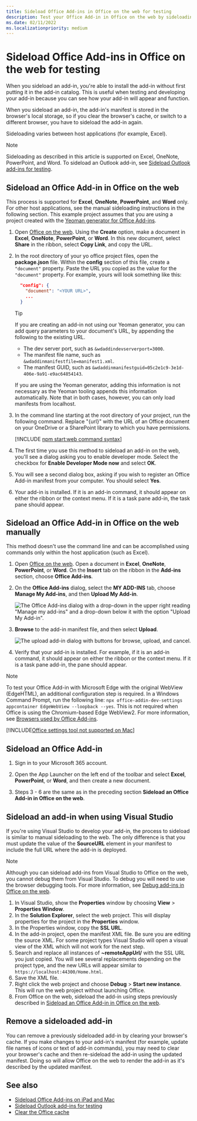 ```yaml
---
title: Sideload Office Add-ins in Office on the web for testing
description: Test your Office Add-in in Office on the web by sideloading.
ms.date: 02/11/2022
ms.localizationpriority: medium
---
```


# Sideload Office Add-ins in Office on the web for testing

When you sideload an add-in, you're able to install the add-in without first putting it in the add-in catalog. This is useful when testing and developing your add-in because you can see how your add-in will appear and function.

When you sideload an add-in, the add-in's manifest is stored in the browser's local storage, so if you clear the browser's cache, or switch to a different browser, you have to sideload the add-in again.

Sideloading varies between host applications (for example, Excel).

> [!NOTE]
> Sideloading as described in this article is supported on Excel, OneNote, PowerPoint, and Word. To sideload an Outlook add-in, see [Sideload Outlook add-ins for testing](../outlook/sideload-outlook-add-ins-for-testing.md).

## Sideload an Office Add-in in Office on the web

This process is supported for **Excel**, **OneNote**, **PowerPoint**, and **Word** only. For other host applications, see the manual sideloading instructions in the following section. This example project assumes that you are using a project created with the [Yeoman generator for Office Add-ins](../develop/yeoman-generator-overview.md).

1. Open [Office on the web](https://office.live.com/). Using the **Create** option, make a document in **Excel**, **OneNote**, **PowerPoint**, or **Word**. In this new document, select **Share** in the ribbon, select **Copy Link**, and copy the URL.

1. In the root directory of your yo office project files, open the **package.json** file. Within the **config** section of this file, create a `"document"` property. Paste the URL you copied as the value for the `"document"` property. For example, yours will look something like this:

    ```json
      "config": {
        "document": "<YOUR URL>",
        ...
      }
    ```

    > [!TIP]
    > If you are creating an add-in not using our Yeoman generator, you can add query parameters to your document's URL, by appending the following to the existing URL.
    >
    > - The dev server port, such as `&wdaddindevserverport=3000`.
    > - The manifest file name, such as `&wdaddinmanifestfile=manifest1.xml`.
    > - The manifest GUID, such as `&wdaddinmanifestguid=05c2e1c9-3e1d-406e-9a91-e9ac64854143`.
    >
    > If you are using the Yeoman generator, adding this information is not necessary as the Yeoman tooling appends this information automatically.
    > Note that in both cases, however, you can only load manifests from localhost.

1. In the command line starting at the root directory of your project, run the following command. Replace "{url}" with the URL of an Office document on your OneDrive or a SharePoint library to which you have permissions.

    [!INCLUDE [npm start:web command syntax](../includes/start-web-sideload-instructions.md)]

1. The first time you use this method to sideload an add-in on the web, you'll see a dialog asking you to enable developer mode. Select the checkbox for **Enable Developer Mode now** and select **OK**.

1. You will see a second dialog box, asking if you wish to register an Office Add-in manifest from your computer. You should select **Yes**.

1. Your add-in is installed. If it is an add-in command, it should appear on either the ribbon or the context menu. If it is a task pane add-in, the task pane should appear.

## Sideload an Office Add-in in Office on the web manually

This method doesn't use the command line and can be accomplished using commands only within the host application (such as Excel).

1. Open [Office on the web](https://office.com/). Open a document in **Excel**, **OneNote**, **PowerPoint**, or  **Word**. On the **Insert** tab on the ribbon in the **Add-ins** section, choose **Office Add-ins**.

1. On the **Office Add-ins** dialog, select the **MY ADD-INS** tab, choose **Manage My Add-ins**, and then **Upload My Add-in**.

    ![The Office Add-ins dialog with a drop-down in the upper right reading "Manage my add-ins" and a drop-down below it with the option "Upload My Add-in".](../images/office-add-ins-my-account.png)

1. **Browse** to the add-in manifest file, and then select **Upload**.

    ![The upload add-in dialog with buttons for browse, upload, and cancel.](../images/upload-add-in.png)

1. Verify that your add-in is installed. For example, if it is an add-in command, it should appear on either the ribbon or the context menu. If it is a task pane add-in, the pane should appear.

> [!NOTE]
> To test your Office Add-in with Microsoft Edge with the original WebView (EdgeHTML), an additional configuration step is required. In a Windows Command Prompt, run the following line: `npx office-addin-dev-settings appcontainer EdgeWebView --loopback --yes`. This is not required when Office is using the Chromium-based Edge WebView2. For more information, see [Browsers used by Office Add-ins](../concepts/browsers-used-by-office-web-add-ins.md).

[!INCLUDE[Office settings tool not supported on Mac](../includes/tool-nonsupport-mac-note.md)]

## Sideload an Office Add-in

1. Sign in to your Microsoft 365 account.

1. Open the App Launcher on the left end of the toolbar and select **Excel**, **PowerPoint**, or **Word**, and then create a new document.

1. Steps 3 - 6 are the same as in the preceding section **Sideload an Office Add-in in Office on the web**.

## Sideload an add-in when using Visual Studio

If you're using Visual Studio to develop your add-in, the process to sideload is similar to manual sideloading to the web. The only difference is that you must update the value of the **SourceURL** element in your manifest to include the full URL where the add-in is deployed.

> [!NOTE]
> Although you can sideload add-ins from Visual Studio to Office on the web, you cannot debug them from Visual Studio. To debug you will need to use the browser debugging tools. For more information, see [Debug add-ins in Office on the web](debug-add-ins-in-office-online.md).

1. In Visual Studio, show the **Properties** window by choosing **View** > **Properties Window**.
1. In the **Solution Explorer**, select the web project. This will display properties for the project in the **Properties** window.
1. In the Properties window, copy the **SSL URL**.
1. In the add-in project, open the manifest XML file. Be sure you are editing the source XML. For some project types Visual Studio will open a visual view of the XML which will not work for the next step.
1. Search and replace all instances of **~remoteAppUrl/** with the SSL URL you just copied. You will see several replacements depending on the project type, and the new URLs will appear similar to `https://localhost:44300/Home.html`.
1. Save the XML file.
1. Right click the web project and choose **Debug** > **Start new instance**. This will run the web project without launching Office.
1. From Office on the web, sideload the add-in using steps previously described in [Sideload an Office Add-in in Office on the web](#sideload-an-office-add-in-in-office-on-the-web).

## Remove a sideloaded add-in

You can remove a previously sideloaded add-in by clearing your browser's cache. If you make changes to your add-in's manifest (for example, update file names of icons or text of add-in commands), you may need to clear your browser's cache and then re-sideload the add-in using the updated manifest. Doing so will allow Office on the web to render the add-in as it's described by the updated manifest.

## See also

- [Sideload Office Add-ins on iPad and Mac](sideload-an-office-add-in-on-ipad-and-mac.md)
- [Sideload Outlook add-ins for testing](../outlook/sideload-outlook-add-ins-for-testing.md)
- [Clear the Office cache](clear-cache.md)
